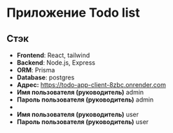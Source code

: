 # Приложение Todo list

## Стэк
- **Frontend**: React, tailwind
- **Backend**: Node.js, Express
- **ORM**: Prisma
- **Database**: postgres
- **Адрес:** https://todo-app-client-8zbc.onrender.com
- **Имя пользователя (руководитель)** admin
- **Пароль пользователя (руководитель)** admin
- 
- **Имя пользователя (руководитель)** user
- **Пароль пользователя (руководитель)** user
